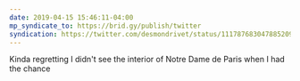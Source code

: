 ```yaml
---
date: 2019-04-15 15:46:11-04:00
mp_syndicate_to: https://brid.gy/publish/twitter
syndication: https://twitter.com/desmondrivet/status/1117876830478852096
---
```


Kinda regretting I didn't see the interior of Notre Dame de Paris when I had the chance